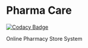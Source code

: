 # Pharma Care

[![Codacy Badge](https://api.codacy.com/project/badge/Grade/1bec517be48d472ab9fdf695d3896fb1)](https://app.codacy.com/gh/Akromond/Sandia-Innovation?utm_source=github.com&utm_medium=referral&utm_content=Akromond/Sandia-Innovation&utm_campaign=Badge_Grade)

Online Pharmacy Store System
